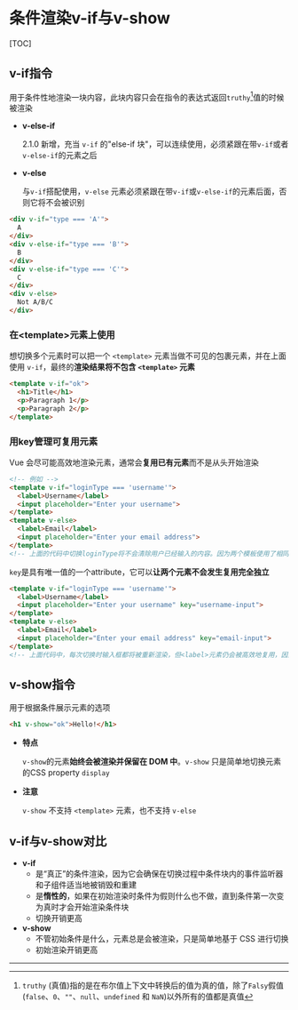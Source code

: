 # 条件渲染v-if与v-show

[TOC]

## v-if指令

用于条件性地渲染一块内容，此块内容只会在指令的表达式返回`truthy`[^1]值的时候被渲染

- **v-else-if**

  2.1.0 新增，充当 `v-if` 的"else-if 块"，可以连续使用，必须紧跟在带`v-if`或者`v-else-if`的元素之后

- **v-else**

  与`v-if`搭配使用，`v-else` 元素必须紧跟在带`v-if`或`v-else-if`的元素后面，否则它将不会被识别

```html
<div v-if="type === 'A'">
  A
</div>
<div v-else-if="type === 'B'">
  B
</div>
<div v-else-if="type === 'C'">
  C
</div>
<div v-else>
  Not A/B/C
</div>
```



### 在\<template>元素上使用

想切换多个元素时可以把一个 `<template>` 元素当做不可见的包裹元素，并在上面使用 `v-if`，最终的**渲染结果将不包含 `<template>` 元素**

```html
<template v-if="ok">
  <h1>Title</h1>
  <p>Paragraph 1</p>
  <p>Paragraph 2</p>
</template>
```



### 用key管理可复用元素

Vue 会尽可能高效地渲染元素，通常会**复用已有元素**而不是从头开始渲染

```html
<!-- 例如 -->
<template v-if="loginType === 'username'">
  <label>Username</label>
  <input placeholder="Enter your username">
</template>
<template v-else>
  <label>Email</label>
  <input placeholder="Enter your email address">
</template>
<!-- 上面的代码中切换loginType将不会清除用户已经输入的内容。因为两个模板使用了相同的元素，<input>不会被替换掉，仅仅是替换了它的placeholder -->
```

`key`是具有唯一值的一个attribute，它可以**让两个元素不会发生复用完全独立**

```html
<template v-if="loginType === 'username'">
  <label>Username</label>
  <input placeholder="Enter your username" key="username-input">
</template>
<template v-else>
  <label>Email</label>
  <input placeholder="Enter your email address" key="email-input">
</template>
<!-- 上面代码中，每次切换时输入框都将被重新渲染，但<label>元素仍会被高效地复用，因为它们没有添加key -->
```



## v-show指令

用于根据条件展示元素的选项

```html
<h1 v-show="ok">Hello!</h1>
```

- **特点**

  `v-show`的元素**始终会被渲染并保留在 DOM 中**。`v-show` 只是简单地切换元素的CSS property `display`

- **注意**

  `v-show` 不支持 `<template>` 元素，也不支持 `v-else`



## v-if与v-show对比

- **v-if**
  - 是“真正”的条件渲染，因为它会确保在切换过程中条件块内的事件监听器和子组件适当地被销毁和重建
  - 是**惰性的**，如果在初始渲染时条件为假则什么也不做，直到条件第一次变为真时才会开始渲染条件块
  - 切换开销更高
- **v-show**
  - 不管初始条件是什么，元素总是会被渲染，只是简单地基于 CSS 进行切换
  - 初始渲染开销更高





***

[^1]: `truthy` (真值)指的是在布尔值上下文中转换后的值为真的值，除了`Falsy`假值(`false`、`0`、`""`、`null`、`undefined` 和 `NaN`)以外所有的值都是真值

